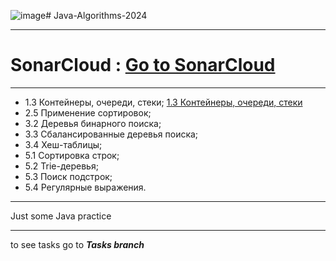 ![image](https://github.com/Kostyanych2018/Java-Algorithms-2024/assets/147883038/f816c864-f6b9-45df-a25a-390d1b90d31f)# Java-Algorithms-2024
***
# SonarCloud : [Go to SonarCloud](https://sonarcloud.io/project/configuration/GitHubActions?id=Kostyanych2018_Java-Algorithms-2024)
***
- 1.3 Контейнеры, очереди, стеки; [1.3 Контейнеры, очереди, стеки](https://github.com/Kostyanych2018/Java-Algorithms-2024/tree/Tasks/1.3.DataStructures)
- 2.5 Применение сортировок;
- 3.2 Деревья бинарного поиска;
- 3.3 Сбалансированные деревья поиска;
- 3.4 Хеш-таблицы;
- 5.1 Сортировка строк;
- 5.2 Trie-деревья;
- 5.3 Поиск подстрок;
- 5.4 Регулярные выражения.
***
Just some Java practice
***
to see tasks go to ***Tasks branch***
